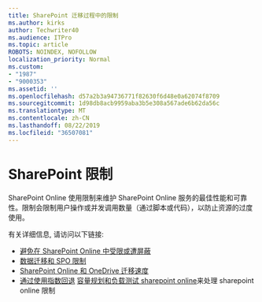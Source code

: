 ```yaml
---
title: SharePoint 迁移过程中的限制
ms.author: kirks
author: Techwriter40
ms.audience: ITPro
ms.topic: article
ROBOTS: NOINDEX, NOFOLLOW
localization_priority: Normal
ms.custom:
- "1987"
- "9000353"
ms.assetid: ''
ms.openlocfilehash: d57a2b3a94736771f82630f6d48e0a62074f8709
ms.sourcegitcommit: 1d98db8acb9959aba3b5e308a567ade6b62da56c
ms.translationtype: MT
ms.contentlocale: zh-CN
ms.lasthandoff: 08/22/2019
ms.locfileid: "36507081"
---
```

# <a name="sharepoint-throttling"></a>SharePoint 限制

SharePoint Online 使用限制来维护 SharePoint Online 服务的最佳性能和可靠性。限制会限制用户操作或并发调用数量（通过脚本或代码），以防止资源的过度使用。

有关详细信息, 请访问以下链接:

- [避免在 SharePoint Online 中受限或遭屏蔽](https://docs.microsoft.com/sharepoint/dev/general-development/how-to-avoid-getting-throttled-or-blocked-in-sharepoint-online)
- [数据迁移和 SPO 限制](https://blogs.technet.microsoft.com/sposupport/2017/08/12/data-migration-and-spo-service-throttling/)
- [SharePoint Online 和 OneDrive 迁移速度](https://docs.microsoft.com/sharepointmigration/sharepoint-online-and-onedrive-migration-speed)
- [通过使用指数回退](https://docs.microsoft.com/sharepoint/dev/solution-guidance/handle-sharepoint-online-throttling-by-using-exponential-back-off)
[容量规划和负载测试 sharepoint online](https://support.office.com/article/Capacity-planning-and-load-testing-SharePoint-Online-c932bd9b-fb9a-47ab-a330-6979d03688c0)来处理 sharepoint online 限制